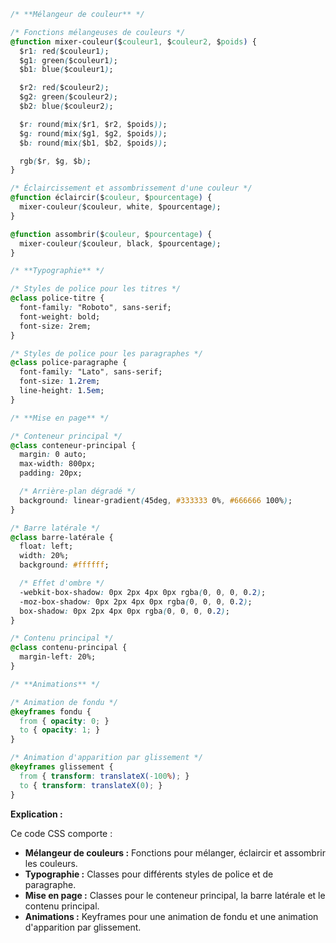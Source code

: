 ```css
/* **Mélangeur de couleur** */

/* Fonctions mélangeuses de couleurs */
@function mixer-couleur($couleur1, $couleur2, $poids) {
  $r1: red($couleur1);
  $g1: green($couleur1);
  $b1: blue($couleur1);

  $r2: red($couleur2);
  $g2: green($couleur2);
  $b2: blue($couleur2);

  $r: round(mix($r1, $r2, $poids));
  $g: round(mix($g1, $g2, $poids));
  $b: round(mix($b1, $b2, $poids));

  rgb($r, $g, $b);
}

/* Éclaircissement et assombrissement d'une couleur */
@function éclaircir($couleur, $pourcentage) {
  mixer-couleur($couleur, white, $pourcentage);
}

@function assombrir($couleur, $pourcentage) {
  mixer-couleur($couleur, black, $pourcentage);
}

/* **Typographie** */

/* Styles de police pour les titres */
@class police-titre {
  font-family: "Roboto", sans-serif;
  font-weight: bold;
  font-size: 2rem;
}

/* Styles de police pour les paragraphes */
@class police-paragraphe {
  font-family: "Lato", sans-serif;
  font-size: 1.2rem;
  line-height: 1.5em;
}

/* **Mise en page** */

/* Conteneur principal */
@class conteneur-principal {
  margin: 0 auto;
  max-width: 800px;
  padding: 20px;

  /* Arrière-plan dégradé */
  background: linear-gradient(45deg, #333333 0%, #666666 100%);
}

/* Barre latérale */
@class barre-latérale {
  float: left;
  width: 20%;
  background: #ffffff;

  /* Effet d'ombre */
  -webkit-box-shadow: 0px 2px 4px 0px rgba(0, 0, 0, 0.2);
  -moz-box-shadow: 0px 2px 4px 0px rgba(0, 0, 0, 0.2);
  box-shadow: 0px 2px 4px 0px rgba(0, 0, 0, 0.2);
}

/* Contenu principal */
@class contenu-principal {
  margin-left: 20%;
}

/* **Animations** */

/* Animation de fondu */
@keyframes fondu {
  from { opacity: 0; }
  to { opacity: 1; }
}

/* Animation d'apparition par glissement */
@keyframes glissement {
  from { transform: translateX(-100%); }
  to { transform: translateX(0); }
}
```

**Explication :**

Ce code CSS comporte :

* **Mélangeur de couleurs :** Fonctions pour mélanger, éclaircir et assombrir les couleurs.
* **Typographie :** Classes pour différents styles de police et de paragraphe.
* **Mise en page :** Classes pour le conteneur principal, la barre latérale et le contenu principal.
* **Animations :** Keyframes pour une animation de fondu et une animation d'apparition par glissement.